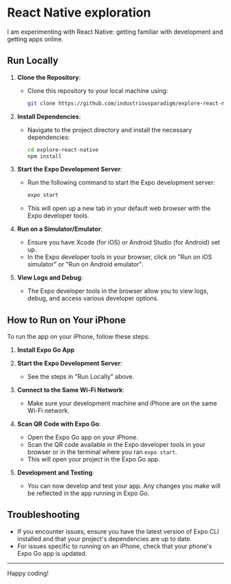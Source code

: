 # React Native exploration

I am experimenting with React Native: getting familiar with development and getting apps online.

## Run Locally

1. **Clone the Repository**:
   - Clone this repository to your local machine using:
     ```bash
     git clone https://github.com/industriousparadigm/explore-react-native.git
     ```

2. **Install Dependencies**:
   - Navigate to the project directory and install the necessary dependencies:
     ```bash
     cd explore-react-native
     npm install
     ```

3. **Start the Expo Development Server**:
   - Run the following command to start the Expo development server:
     ```bash
     expo start
     ```
   - This will open up a new tab in your default web browser with the Expo developer tools.

4. **Run on a Simulator/Emulator**:
   - Ensure you have Xcode (for iOS) or Android Studio (for Android) set up.
   - In the Expo developer tools in your browser, click on "Run on iOS simulator" or "Run on Android emulator".

5. **View Logs and Debug**:
   - The Expo developer tools in the browser allow you to view logs, debug, and access various developer options.

## How to Run on Your iPhone

To run the app on your iPhone, follow these steps:

1. **Install Expo Go App**

2. **Start the Expo Development Server**:
   - See the steps in "Run Locally" above.

3. **Connect to the Same Wi-Fi Network**:
   - Make sure your development machine and iPhone are on the same Wi-Fi network.

4. **Scan QR Code with Expo Go**:
   - Open the Expo Go app on your iPhone.
   - Scan the QR code available in the Expo developer tools in your browser or in the terminal where you ran `expo start`.
   - This will open your project in the Expo Go app.

5. **Development and Testing**:
   - You can now develop and test your app. Any changes you make will be reflected in the app running in Expo Go.

## Troubleshooting

- If you encounter issues, ensure you have the latest version of Expo CLI installed and that your project's dependencies are up to date.
- For issues specific to running on an iPhone, check that your phone's Expo Go app is updated.

---

Happy coding!